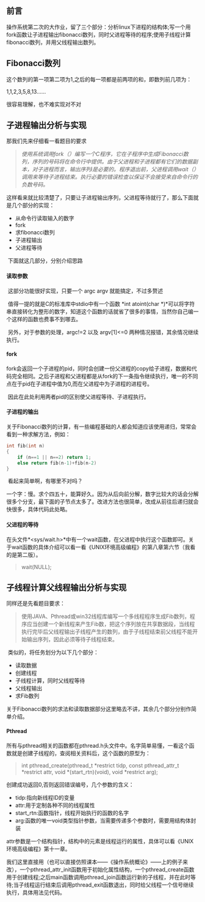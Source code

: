 ## 前言

​        操作系统第二次的大作业，留了三个部分：分析linux下进程的结构体;写一个用fork函数让子进程输出fibonacci数列，同时父进程等待的程序;使用子线程计算fibonacci数列，并用父线程输出数列。

<!--more-->

## Fibonacci数列

这个数列的第一项第二项为1,之后的每一项都是前两项的和，即数列前几项为：

1,1,2,3,5,8,13......

很容易理解，也不难实现对不对

## 子进程输出分析与实现

那我们先来仔细看一看题目的要求

> ​        *使用系统调用fork（）编写一个C程序，它在子程序中生成Fibonacci数列，序列的号码将在命令行中提供。由于父进程和子进程都有它们的数据副本，对子进程而言，输出序列i是必要的。程序退出前，父进程调用wait（）调用来等待子进程结束。执行必要的错误检查以保证不会接受来自命令行的负数号码。*

​        这样看来就比较清楚了，只要让子进程输出序列，父进程等待就行了，那么下面就是几个部分的实现：

- 从命令行读取输入的数字
- fork
- 求fibonacci数列
- 子进程输出
- 父进程等待

​        下面就这几部分，分别介绍思路

#### 读取参数

​        这部分功能很好实现，只要一个 argc argv 就能搞定，不过多赘述

​        值得一提的就是C的标准库中stdio中有一个函数 *int atoint(char \*)*可以将字符串直接转化为整形的数字，知道这个函数的话就省了很多的事情，当然你自己编一个这样的函数也费事不到哪去。

​        另外，对于参数的处理，argc!=2 以及 argv[1]<=0 两种情况报错，其余情况继续执行。

####  fork

​        fork会返回一个子进程的pid，同时会创建一份父进程的copy给子进程，数据和代码完全相同。之后子进程和父进程都是从fork的下一条指令继续执行，唯一的不同点在于pid在子进程中值为0,而在父进程中为子进程的进程号。

​        因此在此处利用两者pid的区别使父进程等待、子进程执行。

#### 子进程的输出

​        关于Fibonacci数列的计算，有一些编程基础的人都会知道应该使用递归，常常会看到一种求解方法，例如：

```c
int fib(int n)
{
    if (n==1 || n==2) return 1;
    else return fib(n-1)+fib(n-2)
}
```

​        看起来简单啊，有哪里不对吗？

​        一个字：慢。求个四五十，能算好久。因为从后向前分解，数字比较大的话会分解很多个分支，最下面的子节点太多了。改进方法也很简单，改成从前往后递归就会快很多，具体代码此处略。

#### 父进程的等待

​        在头文件*<sys/wait.h>*中有一个wait函数，在父进程中执行这个函数即可。关于wait函数的具体介绍可以看一看《UNIX环境高级编程》的第八章第六节（我看的是第二版）。

>  wait(NULL);

## 子线程计算父线程输出分析与实现

同样还是先看题目要求：

> 使用JAVA、Pthread或win32线程库编写一个多线程程序生成Fib数列，程序应当创建一个新线程来产生Fib数，把这个序列放在共享数据段，当线程执行完毕后父线程输出子线程产生的数列，由于子线程结束前父线程不能开始输出序列，因此必须等待子线程结束。

​        类似的，将任务划分为以下几个部分：

- 读取数据
- 创建线程
- 子线程计算，同时父线程等待
- 父线程输出
- 求Fib数列

​        关于Fibonacci数列的求法和读取数据部分这里略去不讲，其余几个部分分别作简单介绍。

#### Pthread

​        所有与pthread相关的函数都在pthread.h头文件中。名字简单易懂，一看这个函数就是创建子线程的，查阅相关资料后，这个函数的原型为：

>  int pthread_create(pthread_t *restrict tidp, const pthread_attr_t *restrict attr, void *(start_rtn)(void), void *restrict arg);

创建成功返回0,否则返回错误编号，几个参数的含义：

- tidp:指向新线程ID的变量
- attr:用于定制各种不同的线程属性
- start_rtn:函数指针，线程开始执行的函数的名字
- arg:函数的唯一void类型指针参数，当需要传递多个参数时，需要用结构体封装

​        attr参数是一个结构指针，结构中的元素是线程运行的属性，具体可以看《UNIX环境高级编程》第十一章。

​        我们这里直接用（也可以直接仿照课本——《操作系统概论》——上的例子来改），一个pthread_attr_init函数用于初始化属性结构，一个pthread_create函数用于创建线程;之后main函数调用pthread_join函数运行新的子线程，并在此时等待;当子线程运行结束后调用pthread_exit函数退出，同时给父线程一个信号继续执行，具体用法见代码。

